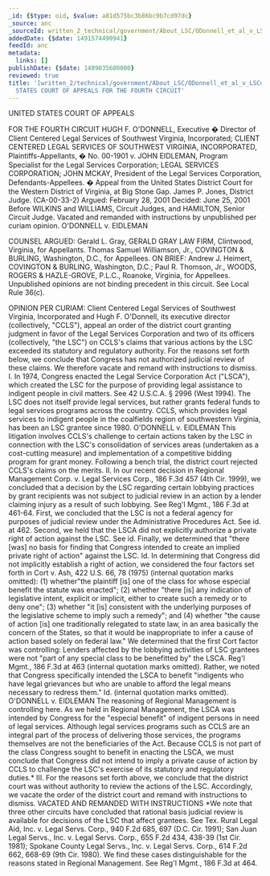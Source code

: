 ```yaml
---
_id: {$type: oid, $value: a81d575bc3b86bc9b7cd97dc}
_source: anc
_sourceId: written_2_technical/government/About_LSC/ODonnell_et_al_v_LSCdecision.txt
addedDate: {$date: 1491574490941}
feedId: anc
metadata:
  links: []
publishDate: {$date: 1489035600000}
reviewed: true
title: '[written_2/technical/government/About_LSC/ODonnell_et_al_v_LSCdecision.txt]  UNITED
  STATES COURT OF APPEALS FOR THE FOURTH CIRCUIT'
---
```

<ignore  id='undefined'>UNITED STATES</ignore> COURT OF APPEALS

FOR THE FOURTH CIRCUIT
HUGH F. O&#x27;DONNELL, Executive � Director of Client Centered Legal
Services of Southwest <geo  id='6254928'>Virginia</geo>, Incorporated; CLIENT CENTERED LEGAL
SERVICES OF SOUTHWEST <geo  id='6254928'>VIRGINIA</geo>, INCORPORATED,
Plaintiffs-Appellants,
� No. 00-1901
v.
JOHN EIDLEMAN, Program Specialist for the Legal Services
Corporation; LEGAL SERVICES CORPORATION; JOHN MCKAY, President of
the Legal Services Corporation,
Defendants-Appellees. �
Appeal from the <ignore  id='undefined'>United States</ignore> District Court for the Western
District of <geo  id='6254928'>Virginia</geo>, at <geo  id='4747554'>Big Stone Gap</geo>. James P. Jones, District
Judge. (CA-00-33-2)
Argued: February 28, 2001
Decided: June 25, 2001
Before WILKINS and WILLIAMS, Circuit Judges, and HAMILTON,
Senior Circuit Judge.
Vacated and remanded with instructions by unpublished per curiam
opinion.
O&#x27;DONNELL v. EIDLEMAN

COUNSEL
ARGUED: Gerald L. Gray, GERALD GRAY LAW FIRM, <geo  id='4753218'>Clintwood,
Virginia</geo>, for Appellants. Thomas Samuel Williamson, Jr., COVINGTON
&amp; BURLING, <geo  id='4140963'>Washington, D.C.</geo>, for Appellees. ON BRIEF: Andrew J.
Heimert, COVINGTON &amp; BURLING, <geo  id='4140963'>Washington, D.C.</geo>; Paul R.
Thomson, Jr., WOODS, ROGERS &amp; HAZLE-GROVE, P.L.C., <geo  id='4782167'>Roanoke,
Virginia</geo>, for Appellees.
Unpublished opinions are not binding precedent in this circuit.
See Local Rule 36(c).


OPINION
PER CURIAM:
Client Centered Legal Services of Southwest <geo  id='6254928'>Virginia</geo>,
Incorporated and Hugh F. O&#x27;Donnell, its executive director
(collectively, &quot;CCLS&quot;), appeal an order of the district court
granting judgment in favor of the Legal Services Corporation and
two of its officers (collectively, &quot;the LSC&quot;) on CCLS&#x27;s claims that
various actions by the LSC exceeded its statutory and regulatory
authority. For the reasons set forth below, we conclude that
Congress has not authorized judicial review of these claims. We
therefore vacate and remand with instructions to dismiss.
I.
In 1974, Congress enacted the Legal Service Corporation Act
(&quot;LSCA&quot;), which created the LSC for the purpose of providing legal
assistance to indigent people in civil matters. See 42 U.S.C.A. §
2996 (West 1994). The LSC does not itself provide legal services,
but rather grants federal funds to legal services programs across
the country. CCLS, which provides legal services to indigent people
in the coalfields region of southwestern <geo  id='6254928'>Virginia</geo>, has been an LSC
grantee since 1980.
O&#x27;DONNELL v. EIDLEMAN
This litigation involves CCLS&#x27;s challenge to certain actions
taken by the LSC in connection with the LSC&#x27;s consolidation of
services areas (undertaken as a cost-cutting measure) and
implementation of a competitive bidding program for grant money.
Following a bench trial, the district court rejected CCLS&#x27;s claims
on the merits.
II.
In our recent decision in Regional Management Corp. v. Legal
Services Corp., 186 F.3d 457 (4th Cir. 1999), we concluded that a
decision by the LSC regarding certain lobbying practices by grant
recipients was not subject to judicial review in an action by a
lender claiming injury as a result of such lobbying. See Reg&#x27;l
Mgmt., 186 F.3d at 461-64. First, we concluded that the LSC is not
a federal agency for purposes of judicial review under the
Administrative Procedures Act. See id. at 462. Second, we held that
the LSCA did not explicitly authorize a private right of action
against the LSC. See id. Finally, we determined that &quot;there [was]
no basis for finding that Congress intended to create an implied
private right of action&quot; against the LSC. Id.
In determining that Congress did not implicitly establish a
right of action, we considered the four factors set forth in Cort
v. Ash, 422
<ignore  id='undefined'>U.S. </ignore>66, 78 (1975) (internal quotation marks omitted): (1)
whether&quot;the plaintiff [is] one of the class for whose especial
benefit the statute was enacted&quot;; (2) whether &quot;there [is] any
indication of legislative intent, explicit or implicit, either to
create such a remedy or to deny one&quot;; (3) whether &quot;it [is]
consistent with the underlying purposes of the legislative scheme
to imply such a remedy&quot;; and (4) whether &quot;the cause of action [is]
one traditionally relegated to state law, in an area basically the
concern of the States, so that it would be inappropriate to infer a
cause of action based solely on federal law.&quot; We determined that
the first Cort factor was controlling: Lenders affected by the
lobbying activities of LSC grantees were not &quot;part of any special
class to be benefitted by&quot; the LSCA. Reg&#x27;l Mgmt., 186 F.3d at 463
(internal quotation marks omitted). Rather, we noted that Congress
specifically intended the LSCA to benefit &quot;indigents who have legal
grievances but who are unable to afford the legal means necessary
to redress them.&quot; Id. (internal quotation marks omitted).
O&#x27;DONNELL v. EIDLEMAN
The reasoning of Regional Management is controlling here. As we
held in Regional Management, the LSCA was intended by Congress for
the &quot;especial benefit&quot; of indigent persons in need of legal
services. Although legal services programs such as CCLS are an
integral part of the process of delivering those services, the
programs themselves are not the beneficiaries of the Act. Because
CCLS is not part of the class Congress sought to benefit in
enacting the LSCA, we must conclude that Congress did not intend to
imply a private cause of action by CCLS to challenge the LSC&#x27;s
exercise of its statutory and regulatory duties.*
III.
For the reasons set forth above, we conclude that the district
court was without authority to review the actions of the LSC.
Accordingly, we vacate the order of the district court and remand
with instructions to dismiss.
VACATED AND REMANDED WITH INSTRUCTIONS
*We note that three other circuits have concluded that rational
basis judicial review is available for decisions of the LSC that
affect grantees. See Tex. Rural Legal Aid, Inc. v. Legal Servs.
Corp., 940 F.2d 685, 697
(D.C. Cir. 1991); San Juan Legal Servs., Inc. v. Legal Servs.
Corp., 655 F.2d 434, 438-39 (1st Cir. 1981); <geo  id='5811704'>Spokane County</geo> Legal
Servs., Inc. v. Legal Servs. Corp., 614 F.2d 662, 668-69 (9th Cir.
1980). We find these cases distinguishable for the reasons stated
in Regional Management. See Reg&#x27;l Mgmt., 186 F.3d at 464.